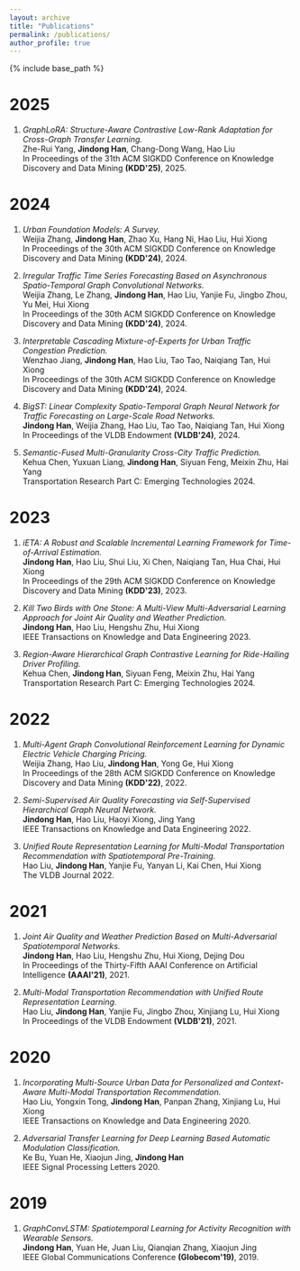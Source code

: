```yaml
---
layout: archive
title: "Publications"
permalink: /publications/
author_profile: true
---
```

{% include base_path %}

2025
====
1.  *GraphLoRA: Structure-Aware Contrastive Low-Rank Adaptation for Cross-Graph Transfer Learning.*  <br>
Zhe-Rui Yang, **Jindong Han**, Chang-Dong Wang, Hao Liu<br>
In Proceedings of the 31th ACM SIGKDD Conference on Knowledge Discovery and Data Mining **(KDD'25)**, 2025.

2024
====
1.  *Urban Foundation Models: A Survey.*  <br>
Weijia Zhang, **Jindong Han**, Zhao Xu, Hang Ni, Hao Liu, Hui Xiong<br>
In Proceedings of the 30th ACM SIGKDD Conference on Knowledge Discovery and Data Mining **(KDD'24)**, 2024.

1.  *Irregular Traffic Time Series Forecasting Based on Asynchronous Spatio-Temporal Graph Convolutional Networks.*  <br>
Weijia Zhang, Le Zhang, **Jindong Han**, Hao Liu, Yanjie Fu, Jingbo Zhou, Yu Mei, Hui Xiong<br>
In Proceedings of the 30th ACM SIGKDD Conference on Knowledge Discovery and Data Mining **(KDD'24)**, 2024.

1.  *Interpretable Cascading Mixture-of-Experts for Urban Traffic Congestion Prediction.*  <br>
Wenzhao Jiang, **Jindong Han**, Hao Liu, Tao Tao, Naiqiang Tan, Hui Xiong<br>
In Proceedings of the 30th ACM SIGKDD Conference on Knowledge Discovery and Data Mining **(KDD'24)**, 2024.

1.  *BigST: Linear Complexity Spatio-Temporal Graph Neural Network for Traffic Forecasting on Large-Scale Road Networks.*  <br>
**Jindong Han**, Weijia Zhang, Hao Liu, Tao Tao, Naiqiang Tan, Hui Xiong<br>
In Proceedings of the VLDB Endowment **(VLDB'24)**, 2024.

1.  *Semantic-Fused Multi-Granularity Cross-City Traffic Prediction.*  <br>
Kehua Chen, Yuxuan Liang, **Jindong Han**, Siyuan Feng, Meixin Zhu, Hai Yang<br>
Transportation Research Part C: Emerging Technologies 2024.

2023
====
1.  *iETA: A Robust and Scalable Incremental Learning Framework for Time-of-Arrival Estimation.*  <br>
**Jindong Han**, Hao Liu, Shui Liu, Xi Chen, Naiqiang Tan, Hua Chai, Hui Xiong<br>
In Proceedings of the 29th ACM SIGKDD Conference on Knowledge Discovery and Data Mining **(KDD'23)**, 2023.

1.  *Kill Two Birds with One Stone: A Multi-View Multi-Adversarial Learning Approach for Joint Air Quality and Weather Prediction.*  <br>
**Jindong Han**, Hao Liu, Hengshu Zhu, Hui Xiong<br>
IEEE Transactions on Knowledge and Data Engineering 2023.

1.  *Region-Aware Hierarchical Graph Contrastive Learning for Ride-Hailing Driver Profiling.*  <br>
Kehua Chen, **Jindong Han**, Siyuan Feng, Meixin Zhu, Hai Yang<br>
Transportation Research Part C: Emerging Technologies 2024.

2022
====
1.  *Multi-Agent Graph Convolutional Reinforcement Learning for Dynamic Electric Vehicle Charging Pricing.*  <br>
Weijia Zhang, Hao Liu, **Jindong Han**, Yong Ge, Hui Xiong<br>
In Proceedings of the 28th ACM SIGKDD Conference on Knowledge Discovery and Data Mining **(KDD'22)**, 2022.

1.  *Semi-Supervised Air Quality Forecasting via Self-Supervised Hierarchical Graph Neural Network.*  <br>
**Jindong Han**, Hao Liu, Haoyi Xiong, Jing Yang<br>
IEEE Transactions on Knowledge and Data Engineering 2022.

1.  *Unified Route Representation Learning for Multi-Modal Transportation Recommendation with Spatiotemporal Pre-Training.*  <br>
Hao Liu, **Jindong Han**, Yanjie Fu, Yanyan Li, Kai Chen, Hui Xiong<br>
The VLDB Journal 2022.

2021
====
1.  *Joint Air Quality and Weather Prediction Based on Multi-Adversarial Spatiotemporal Networks.*  <br>
**Jindong Han**, Hao Liu, Hengshu Zhu, Hui Xiong, Dejing Dou<br>
In Proceedings of the Thirty-Fifth AAAI Conference on Artificial Intelligence **(AAAI'21)**, 2021.

1.  *Multi-Modal Transportation Recommendation with Unified Route Representation Learning.*  <br>
Hao Liu, **Jindong Han**, Yanjie Fu, Jingbo Zhou, Xinjiang Lu, Hui Xiong<br>
In Proceedings of the VLDB Endowment **(VLDB'21)**, 2021.

2020
====
1.  *Incorporating Multi-Source Urban Data for Personalized and Context-Aware Multi-Modal Transportation Recommendation.*  <br>
Hao Liu, Yongxin Tong, **Jindong Han**, Panpan Zhang, Xinjiang Lu, Hui Xiong<br>
IEEE Transactions on Knowledge and Data Engineering 2020.

1.  *Adversarial Transfer Learning for Deep Learning Based Automatic Modulation Classification.*  <br>
Ke Bu, Yuan He, Xiaojun Jing, **Jindong Han**<br>
IEEE Signal Processing Letters 2020.

2019
====
1.  *GraphConvLSTM: Spatiotemporal Learning for Activity Recognition with Wearable Sensors.*  <br>
**Jindong Han**, Yuan He, Juan Liu, Qianqian Zhang, Xiaojun Jing<br>
IEEE Global Communications Conference **(Globecom'19)**, 2019.


